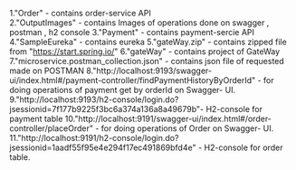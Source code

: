 1."Order" - contains order-service API </br>
2."OutputImages" - contains Images of operations done on swagger , postman , h2 console
3."Payment" - contains payment-sercie API
4."SampleEureka" - contains eureka 
5."gateWay.zip" - contains zipped file from "https://start.spring.io/"
6."gateWay" - contains project of GateWay 
7."microservice.postman_collection.json" - contains json file of requested made on POSTMAN 
8."http://localhost:9193/swagger-ui/index.html#/payment-controller/findPaymentHistoryByOrderId" - for doing operations of payment get by orderId on Swagger- UI.
9."http://localhost:9193/h2-console/login.do?jsessionid=7f177b9225f3bc6a374a136a8a49679b"- H2-console for payment table 
10."http://localhost:9191/swagger-ui/index.html#/order-controller/placeOrder" - for doing operations of Order  on Swagger- UI.
11."http://localhost:9191/h2-console/login.do?jsessionid=1aadf55f95e4e294f17ec491869bfd4e" - H2-console for order table.
